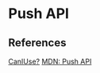 # Push API

## References
[CanIUse?](https://caniuse.com/push-api)
[MDN: Push API](https://developer.mozilla.org/ja/docs/Web/API/Push_API)